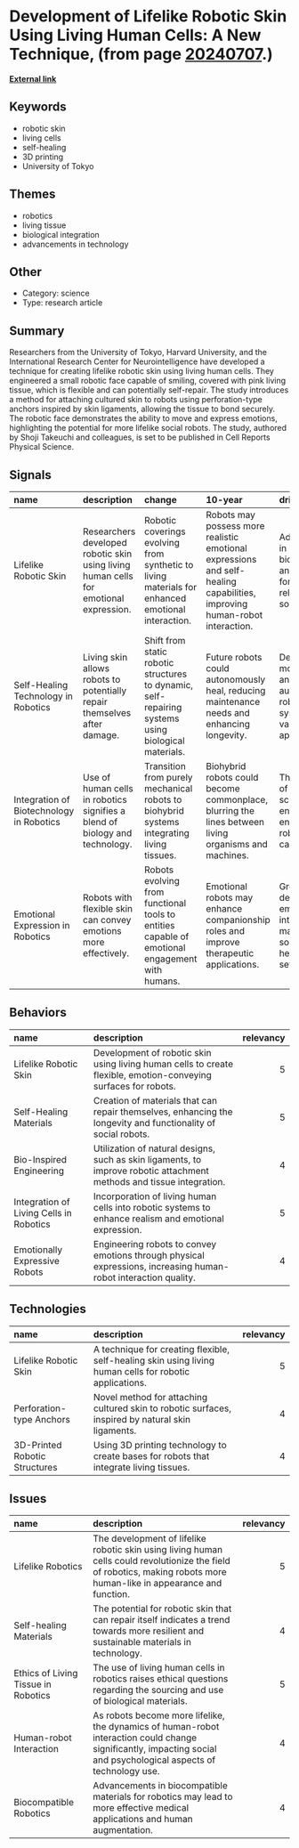 # __Development of Lifelike Robotic Skin Using Living Human Cells: A New Technique__, (from page [20240707](https://kghosh.substack.com/p/20240707).)

__[External link](https://arstechnica.com/science/2024/06/researchers-craft-smiling-robot-face-from-living-human-skin-cells/)__



## Keywords

* robotic skin
* living cells
* self-healing
* 3D printing
* University of Tokyo

## Themes

* robotics
* living tissue
* biological integration
* advancements in technology

## Other

* Category: science
* Type: research article

## Summary

Researchers from the University of Tokyo, Harvard University, and the International Research Center for Neurointelligence have developed a technique for creating lifelike robotic skin using living human cells. They engineered a small robotic face capable of smiling, covered with pink living tissue, which is flexible and can potentially self-repair. The study introduces a method for attaching cultured skin to robots using perforation-type anchors inspired by skin ligaments, allowing the tissue to bond securely. The robotic face demonstrates the ability to move and express emotions, highlighting the potential for more lifelike social robots. The study, authored by Shoji Takeuchi and colleagues, is set to be published in Cell Reports Physical Science.

## Signals

| name                                     | description                                                                           | change                                                                                              | 10-year                                                                                                                   | driving-force                                                                          |   relevancy |
|:-----------------------------------------|:--------------------------------------------------------------------------------------|:----------------------------------------------------------------------------------------------------|:--------------------------------------------------------------------------------------------------------------------------|:---------------------------------------------------------------------------------------|------------:|
| Lifelike Robotic Skin                    | Researchers developed robotic skin using living human cells for emotional expression. | Robotic coverings evolving from synthetic to living materials for enhanced emotional interaction.   | Robots may possess more realistic emotional expressions and self-healing capabilities, improving human-robot interaction. | Advancements in biotechnology and the need for more relatable social robots.           |           4 |
| Self-Healing Technology in Robotics      | Living skin allows robots to potentially repair themselves after damage.              | Shift from static robotic structures to dynamic, self-repairing systems using biological materials. | Future robots could autonomously heal, reducing maintenance needs and enhancing longevity.                                | Desire for more resilient and autonomous robotic systems in various applications.      |           5 |
| Integration of Biotechnology in Robotics | Use of human cells in robotics signifies a blend of biology and technology.           | Transition from purely mechanical robots to biohybrid systems integrating living tissues.           | Biohybrid robots could become commonplace, blurring the lines between living organisms and machines.                      | The merging of biological sciences with engineering to enhance robotic capabilities.   |           4 |
| Emotional Expression in Robotics         | Robots with flexible skin can convey emotions more effectively.                       | Robots evolving from functional tools to entities capable of emotional engagement with humans.      | Emotional robots may enhance companionship roles and improve therapeutic applications.                                    | Growing demand for emotionally intelligent machines in social and healthcare settings. |           5 |

## Behaviors

| name                                    | description                                                                                                           |   relevancy |
|:----------------------------------------|:----------------------------------------------------------------------------------------------------------------------|------------:|
| Lifelike Robotic Skin                   | Development of robotic skin using living human cells to create flexible, emotion-conveying surfaces for robots.       |           5 |
| Self-Healing Materials                  | Creation of materials that can repair themselves, enhancing the longevity and functionality of social robots.         |           5 |
| Bio-Inspired Engineering                | Utilization of natural designs, such as skin ligaments, to improve robotic attachment methods and tissue integration. |           4 |
| Integration of Living Cells in Robotics | Incorporation of living human cells into robotic systems to enhance realism and emotional expression.                 |           5 |
| Emotionally Expressive Robots           | Engineering robots to convey emotions through physical expressions, increasing human-robot interaction quality.       |           4 |

## Technologies

| name                          | description                                                                                             |   relevancy |
|:------------------------------|:--------------------------------------------------------------------------------------------------------|------------:|
| Lifelike Robotic Skin         | A technique for creating flexible, self-healing skin using living human cells for robotic applications. |           5 |
| Perforation-type Anchors      | Novel method for attaching cultured skin to robotic surfaces, inspired by natural skin ligaments.       |           4 |
| 3D-Printed Robotic Structures | Using 3D printing technology to create bases for robots that integrate living tissues.                  |           4 |

## Issues

| name                                | description                                                                                                                                                            |   relevancy |
|:------------------------------------|:-----------------------------------------------------------------------------------------------------------------------------------------------------------------------|------------:|
| Lifelike Robotics                   | The development of lifelike robotic skin using living human cells could revolutionize the field of robotics, making robots more human-like in appearance and function. |           5 |
| Self-healing Materials              | The potential for robotic skin that can repair itself indicates a trend towards more resilient and sustainable materials in technology.                                |           4 |
| Ethics of Living Tissue in Robotics | The use of living human cells in robotics raises ethical questions regarding the sourcing and use of biological materials.                                             |           5 |
| Human-robot Interaction             | As robots become more lifelike, the dynamics of human-robot interaction could change significantly, impacting social and psychological aspects of technology use.      |           4 |
| Biocompatible Robotics              | Advancements in biocompatible materials for robotics may lead to more effective medical applications and human augmentation.                                           |           4 |